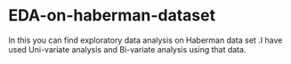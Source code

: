 # EDA-on-haberman-dataset
In this you can find exploratory data analysis on Haberman data set .I have used Uni-variate analysis and Bi-variate analysis using that data.
